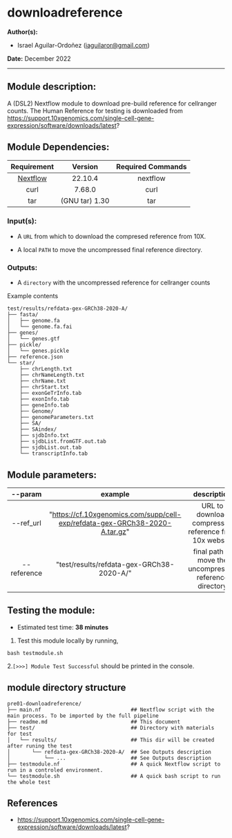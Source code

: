 # downloadreference
**Author(s):**

* Israel Aguilar-Ordoñez (iaguilaror@gmail.com)

**Date:** December 2022  

---

## Module description:  

A (DSL2) Nextflow module to download pre-build reference for cellranger counts. The Human Reference for testing is downloaded from https://support.10xgenomics.com/single-cell-gene-expression/software/downloads/latest?  

## Module Dependencies:
| Requirement | Version  | Required Commands |
|:---------:|:--------:|:-------------------:|
| [Nextflow](https://www.nextflow.io/docs/latest/getstarted.html) | 22.10.4 | nextflow |
| curl | 7.68.0 | curl |
| tar | (GNU tar) 1.30 | tar |


### Input(s):

* A `URL` from which to download the compresed reference from 10X.  

* A local `PATH` to move the uncompressed final reference directory.  

### Outputs:

* A `directory` with the uncompressed reference for cellranger counts  

Example contents  
```
test/results/refdata-gex-GRCh38-2020-A/
├── fasta/
│   ├── genome.fa
│   └── genome.fa.fai
├── genes/
│   └── genes.gtf
├── pickle/
│   └── genes.pickle
├── reference.json
└── star/
    ├── chrLength.txt
    ├── chrNameLength.txt
    ├── chrName.txt
    ├── chrStart.txt
    ├── exonGeTrInfo.tab
    ├── exonInfo.tab
    ├── geneInfo.tab
    ├── Genome/
    ├── genomeParameters.txt
    ├── SA/
    ├── SAindex/
    ├── sjdbInfo.txt
    ├── sjdbList.fromGTF.out.tab
    ├── sjdbList.out.tab
    └── transcriptInfo.tab
```

## Module parameters:

| --param | example  | description |
|:---------:|:--------:|:-------------------:|
| --ref_url | "https://cf.10xgenomics.com/supp/cell-exp/refdata-gex-GRCh38-2020-A.tar.gz" | URL to download compressed reference from 10x website |
| --reference | "test/results/refdata-gex-GRCh38-2020-A/" | final path to move the uncompressed reference directory |

## Testing the module:

* Estimated test time:  **38 minutes**  

1. Test this module locally by running,
```
bash testmodule.sh
```

2.`[>>>] Module Test Successful` should be printed in the console.  

## module directory structure

````
pre01-downloadreference/
├── main.nf                             ## Nextflow script with the main process. To be imported by the full pipeline 
├── readme.md                           ## This document
├── test/                               ## Directory with materials for test
│   └── results/                        ## This dir will be created after runing the test
│       └── refdata-gex-GRCh38-2020-A/  ## See Outputs description
│           └── ...                     ## See Outputs description
├── testmodule.nf                       ## A quick Nextflow script to run in a controled environment.
└── testmodule.sh                       ## A quick bash script to run the whole test
````
## References
* https://support.10xgenomics.com/single-cell-gene-expression/software/downloads/latest?